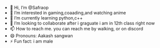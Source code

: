 - 👋 Hi, I’m @Safraop
- 👀 I’m interested in gaming,coaading,and watching anime
- 🌱 I’m currently learning python,c++
- 💞️ I’m looking to collaborate after i graguate i am in 12th class right now
- 📫 How to reach me. you can reach me by walking, or on discord 
- 😄 Pronouns: Aakash sangwan
- ⚡ Fun fact: i am male

<!---
Safraop/Safraop is a ✨ special ✨ repository because its `README.md` (this file) appears on your GitHub profile.
You can click the Preview link to take a look at your changes.
--->
